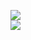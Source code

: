 [![](https://img.shields.io/badge/Made%20With-Github%20Spray-lightgrey.svg?style=for-the-badge&logo=github)](https://github.com/Annihil/github-spray#2049)  
[![](https://i.imgur.com/2DrTn0Z.gif)](https://github.com/Annihil/github-spray)